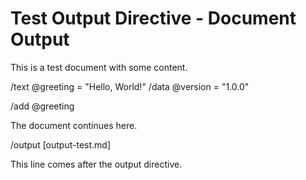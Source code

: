 # Test Output Directive - Document Output

This is a test document with some content.

/text @greeting = "Hello, World!"
/data @version = "1.0.0"

/add @greeting

The document continues here.

/output [output-test.md]

This line comes after the output directive.